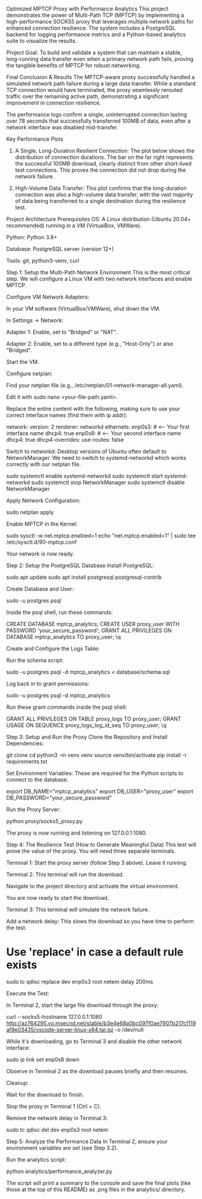 Optimized MPTCP Proxy with Performance Analytics
This project demonstrates the power of Multi-Path TCP (MPTCP) by implementing a high-performance SOCKS5 proxy that leverages multiple network paths for enhanced connection resilience. The system includes a PostgreSQL backend for logging performance metrics and a Python-based analytics suite to visualize the results.

Project Goal: To build and validate a system that can maintain a stable, long-running data transfer even when a primary network path fails, proving the tangible benefits of MPTCP for robust networking.

Final Conclusion & Results
The MPTCP-aware proxy successfully handled a simulated network path failure during a large data transfer. While a standard TCP connection would have terminated, the proxy seamlessly rerouted traffic over the remaining active path, demonstrating a significant improvement in connection resilience.

The performance logs confirm a single, uninterrupted connection lasting over 78 seconds that successfully transferred 100MB of data, even after a network interface was disabled mid-transfer.

Key Performance Plots
1. A Single, Long-Duration Resilient Connection:
The plot below shows the distribution of connection durations. The bar on the far right represents the successful 100MB download, clearly distinct from other short-lived test connections. This proves the connection did not drop during the network failure.

2. High-Volume Data Transfer:
This plot confirms that the long-duration connection was also a high-volume data transfer, with the vast majority of data being transferred to a single destination during the resilience test.

Project Architecture
Prerequisites
OS: A Linux distribution (Ubuntu 20.04+ recommended) running in a VM (VirtualBox, VMWare).

Python: Python 3.8+

Database: PostgreSQL server (version 12+)

Tools: git, python3-venv, curl

Step 1: Setup the Multi-Path Network Environment
This is the most critical step. We will configure a Linux VM with two network interfaces and enable MPTCP.

Configure VM Network Adapters:

In your VM software (VirtualBox/VMWare), shut down the VM.

In Settings -> Network:

Adapter 1: Enable, set to "Bridged" or "NAT".

Adapter 2: Enable, set to a different type (e.g., "Host-Only") or also "Bridged".

Start the VM.

Configure netplan:

Find your netplan file (e.g., /etc/netplan/01-network-manager-all.yaml).

Edit it with sudo nano <your-file-path.yaml>.

Replace the entire content with the following, making sure to use your correct interface names (find them with ip addr):

network:
  version: 2
  renderer: networkd
  ethernets:
    enp0s3: # <-- Your first interface name
      dhcp4: true
    enp0s8: # <-- Your second interface name
      dhcp4: true
      dhcp4-overrides:
        use-routes: false

Switch to networkd:
Desktop versions of Ubuntu often default to NetworkManager. We need to switch to systemd-networkd which works correctly with our netplan file.

sudo systemctl enable systemd-networkd
sudo systemctl start systemd-networkd
sudo systemctl stop NetworkManager
sudo systemctl disable NetworkManager

Apply Network Configuration:

sudo netplan apply

Enable MPTCP in the Kernel:

sudo sysctl -w net.mptcp.enabled=1
echo "net.mptcp.enabled=1" | sudo tee /etc/sysctl.d/90-mptcp.conf

Your network is now ready.

Step 2: Setup the PostgreSQL Database
Install PostgreSQL:

sudo apt update
sudo apt install postgresql postgresql-contrib

Create Database and User:

sudo -u postgres psql

Inside the psql shell, run these commands:

CREATE DATABASE mptcp_analytics;
CREATE USER proxy_user WITH PASSWORD 'your_secure_password';
GRANT ALL PRIVILEGES ON DATABASE mptcp_analytics TO proxy_user;
\q

Create and Configure the Logs Table:

Run the schema script:

sudo -u postgres psql -d mptcp_analytics < database/schema.sql

Log back in to grant permissions:

sudo -u postgres psql -d mptcp_analytics

Run these grant commands inside the psql shell:

GRANT ALL PRIVILEGES ON TABLE proxy_logs TO proxy_user;
GRANT USAGE ON SEQUENCE proxy_logs_log_id_seq TO proxy_user;
\q

Step 3: Setup and Run the Proxy
Clone the Repository and Install Dependencies:

git clone <your-repo-url>
cd <your-repo-name>
python3 -m venv venv
source venv/bin/activate
pip install -r requirements.txt

Set Environment Variables:
These are required for the Python scripts to connect to the database.

export DB_NAME="mptcp_analytics"
export DB_USER="proxy_user"
export DB_PASSWORD="your_secure_password"

Run the Proxy Server:

python proxy/socks5_proxy.py

The proxy is now running and listening on 127.0.0.1:1080.

Step 4: The Resilience Test (How to Generate Meaningful Data)
This test will prove the value of the proxy. You will need three separate terminals.

Terminal 1: Start the proxy server (follow Step 3 above). Leave it running.

Terminal 2: This terminal will run the download.

Navigate to the project directory and activate the virtual environment.

You are now ready to start the download.

Terminal 3: This terminal will simulate the network failure.

Add a network delay: This slows the download so you have time to perform the test.

# Use 'replace' in case a default rule exists
sudo tc qdisc replace dev enp0s3 root netem delay 200ms

Execute the Test:

In Terminal 2, start the large file download through the proxy:

curl --socks5-hostname 127.0.0.1:1080 http://az764295.vo.msecnd.net/stable/b3e4e68a0bc097f0ae7907b217c1119af9e03435/vscode-server-linux-x64.tar.gz -o /dev/null

While it's downloading, go to Terminal 3 and disable the other network interface:

sudo ip link set enp0s8 down

Observe in Terminal 2 as the download pauses briefly and then resumes.

Cleanup:

Wait for the download to finish.

Stop the proxy in Terminal 1 (Ctrl + C).

Remove the network delay in Terminal 3:

sudo tc qdisc del dev enp0s3 root netem

Step 5: Analyze the Performance Data
In Terminal 2, ensure your environment variables are set (see Step 3.2).

Run the analytics script:

python analytics/performance_analyzer.py

The script will print a summary to the console and save the final plots (like those at the top of this README) as .png files in the analytics/ directory.